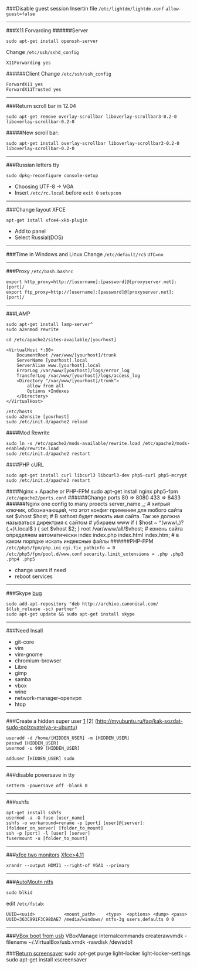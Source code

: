 ###Disable guest session
Insertin file `/etc/lightdm/lightdm.conf` `allow-guest=false`
***

###X11 Forvarding
######Server

	sudo apt-get install openssh-server

Change `/etc/ssh/sshd_config`

	X11Forwarding yes

######Client
Change `/etc/ssh/ssh_config`

	ForwardX11 yes
	ForwardX11Trusted yes
***

###Return scroll bar in 12.04

	sudo apt-get remove overlay-scrollbar liboverlay-scrollbar3-0.2-0 liboverlay-scrollbar-0.2-0

#####New scroll bar:

	sudo apt-get install overlay-scrollbar liboverlay-scrollbar3-0.2-0 liboverlay-scrollbar-0.2-0
***

###Russian letters tty

	sudo dpkg-reconfigure console-setup

- Choosing UTF-8 -> VGA  
- Insert `/etc/rc.local` before `exit 0` `setupcon`
***

###Change layout XFCE

	apt-get istall xfce4-xkb-plugin

- Add to panel
- Select Russial(DOS)
***

###Time in Windows and Linux
Change `/etc/default/rcS` `UTC=no`
***

###Proxy
`/etc/bash.bashrc`

	export http_proxy=http://[username]:[password]@[proxyserver.net]:[port]/
	export ftp_proxy=http://[username]:[password]@[proxyserver.net]:[port]/
***

###LAMP

	sudo apt-get install lamp-server^
	sudo a2enmod rewrite
	
	cd /etc/apache2/sites-available/[yourhost]

	<VirtualHost *:80>
		DocumentRoot /var/www/[yourhost]/trunk
		ServerName [yourhost].local
		ServerAlias www.[yourhost].local
		ErrorLog /var/www/[yourhost]/logs/error_log
		TransferLog /var/www/[yourhost]/logs/access_log
		<Directory "/var/www/[yourhost]/trunk">
			allow from all 
			Options +Indexes
		</Directory>
	</VirtualHost>

	/etc/hosts
	sudo a2ensite [yourhost]
	sudo /etc/init.d/apache2 reload
	
####Mod Rewrite

	sudo ln -s /etc/apache2/mods-available/rewrite.load /etc/apache2/mods-enabled/rewrite.load
	sudo /etc/init.d/apache2 restart

####PHP cURL

	sudo apt-get install curl libcurl3 libcurl3-dev php5-curl php5-mcrypt
	sudo /etc/init.d/apache2 restart

####Nginx + Apache or PHP-FPM
	sudo apt-get install nginx php5-fpm
`/etc/apache2/ports.conf`
######Change ports
	80  => 8080
	433 => 8433
######Nginx one config to many proects
	server_name _;  # хитрый ключик, обозначающий, что этот конфиг применим для любого сайта
	set $vhost $host;  # В sathost будет лежать имя сайта. Так же должна называться директрия с сайтом
	# убираем www
	if ( $host ~ ^(www\.)?(.+)\.local$ ) {
		set $vhost $2;
	}
	root   /var/www/all/$vhost; # конень сайта определяем автоматически
	index index.php index.html index.htm; # в каком порядке искать индексные файлы
######PHP-FPM
`/etc/php5/fpm/php.ini` `cgi.fix_pathinfo = 0`  
`/etc/php5/fpm/pool.d/www.conf` `security.limit_extensions = .php .php3 .php4 .php5`

- change users if need
- reboot services

***

###Skype [bug](https://help.ubuntu.com/community/Skype)

	sudo add-apt-repository "deb http://archive.canonical.com/ $(lsb_release -sc) partner"
	sudo apt-get update && sudo apt-get install skype
***

###Need Insall
- git-core
- vim
- vim-gnome
- chromium-browser
- Libre
- gimp
- samba
- vbox
- wine
- network-manager-openvpn
- htop

***

###Create a hidden super user [1](http://archlinux.org.ru/forum/topic/4414/?page=1) [2] (http://myubuntu.ru/faq/kak-sozdat-sudo-polzovatelya-v-ubuntu)

	useradd -d /home/[HIDDEN_USER] -m [HIDDEN_USER]
	passwd [HIDDEN_USER]
	usermod -u 999 [HIDDEN_USER]

	adduser [HIDDEN_USER] sudo
***

###disable powersave in tty

	setterm -powersave off -blank 0
***

###sshfs

	apt-get install sshfs
	usermod -a -G fuse [user_name]
	sshfs -o workaround=rename -p [port] [user]@[server]:[foldeer_on_server] [folder_to_mount]
	ssh -p [port] -l [user] [server]
	fusermount -u [folder_to_mount]
***

###[xfce two monitors](http://www.prolinux.org/node/172) [Xfce>4.11](http://vasilisc.com/multiple-monitors-xfce)

	xrandr --output HDMI1 --right-of VGA1 --primary
***

###[AutoMoutn ntfs](http://ubuntolog.ru/avtomaticheskoe-montirovanie-razdelov-s-ntfs-pri-zagruzke-ubuntu.html)

	sudo blkid
edit `/etc/fstab`:

	UUID=<uuid>           <mount_path>    <type>  <options> <dump> <pass>
	UUID=363C991F3C98DAE7 /media/windows/ ntfs-3g users,defaults 0 0
***

###[VBox boot from usb](http://www.upubuntu.com/2012/11/how-to-configure-virtualbox-42x-to-boot.html)
	VBoxManage internalcommands createrawvmdk -filename ~/.VirtualBox/usb.vmdk -rawdisk /dev/sdb1

###[Return screensaver](http://askubuntu.com/questions/450443/light-locker-stops-background-activities-eg-music-playback-when-screen-is-loc)
	sudo apt-get purge light-locker light-locker-settings
	sudo apt-get install xscreensaver
